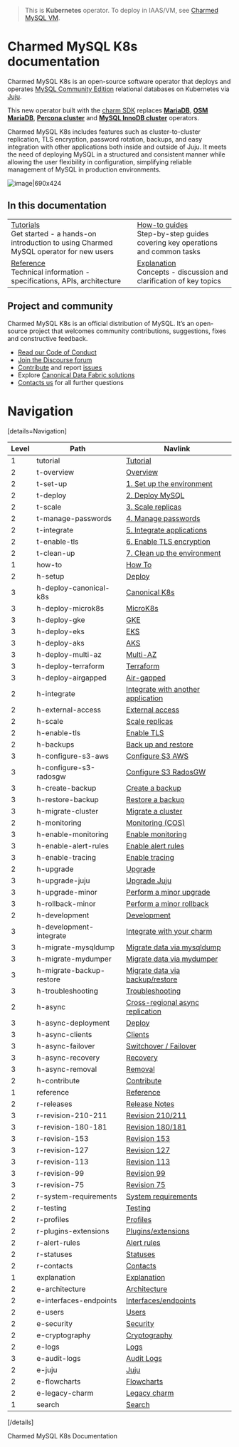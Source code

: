 > This is **Kubernetes** operator. To deploy in IAAS/VM, see [Charmed MySQL VM](https://charmhub.io/mysql).

# Charmed MySQL K8s documentation

Charmed MySQL K8s is an open-source software operator that deploys and operates [MySQL Community Edition](https://www.mysql.com/products/community/) relational databases on Kubernetes via [Juju](https://juju.is/). 

This new operator built with the [charm SDK](https://juju.is/docs/sdk) replaces [**MariaDB**](https://charmhub.io/mariadb), [**OSM MariaDB**](https://charmhub.io/charmed-osm-mariadb-k8s), [**Percona cluster**](https://charmhub.io/percona-cluster) and [**MySQL InnoDB cluster**](https://charmhub.io/mysql-innodb-cluster) operators.

Charmed MySQL K8s includes features such as cluster-to-cluster replication, TLS encryption, password rotation, backups, and easy integration with other applications both inside and outside of Juju. It meets the need of deploying MySQL in a structured and consistent manner while allowing the user flexibility in configuration, simplifying reliable management of MySQL in production environments.

![image|690x424](upload://vpevillwv3S9C44LDFBxkGCxpGq.png)

## In this documentation

| | |
|--|--|
|  [Tutorials](/t/9677)</br>  Get started - a hands-on introduction to using Charmed MySQL operator for new users </br> |  [How-to guides](/t/9659) </br> Step-by-step guides covering key operations and common tasks |
| [Reference](https://charmhub.io/mysql-k8s/actions) </br> Technical information - specifications, APIs, architecture | [Explanation](/t/10249) </br> Concepts - discussion and clarification of key topics  |

## Project and community

Charmed MySQL K8s is an official distribution of MySQL. It’s an open-source project that welcomes community contributions, suggestions, fixes and constructive feedback.
- [Read our Code of Conduct](https://ubuntu.com/community/code-of-conduct)
- [Join the Discourse forum](https://discourse.charmhub.io/tag/mysql)
- [Contribute](https://github.com/canonical/mysql-k8s-operator/blob/main/CONTRIBUTING.md) and report [issues](https://github.com/canonical/mysql-k8s-operator/issues/new/choose)
- Explore [Canonical Data Fabric solutions](https://canonical.com/data)
- [Contacts us](/t/11868) for all further questions

# Navigation

[details=Navigation]

| Level | Path | Navlink |
|---------|---------|-------------|
| 1 | tutorial | [Tutorial]() |
| 2 | t-overview | [Overview](/t/9677) |
| 2 | t-set-up | [1. Set up the environment](/t/9679) |
| 2 | t-deploy | [2. Deploy MySQL](/t/9667) |
| 2 | t-scale | [3. Scale replicas](/t/9675) |
| 2 | t-manage-passwords | [4. Manage passwords](/t/9673) |
| 2 | t-integrate | [5. Integrate applications](/t/9671)  |
| 2 | t-enable-tls | [6. Enable TLS encryption](/t/9669) |
| 2 | t-clean-up | [7. Clean up the environment](/t/9665) |
| 1 | how-to | [How To]() |
| 2 | h-setup | [Deploy]() |
| 3 | h-deploy-canonical-k8s | [Canonical K8s](/t/15939) |
| 3 | h-deploy-microk8s | [MicroK8s](/t/11869) |
| 3 | h-deploy-gke | [GKE](/t/10875) |
| 3 | h-deploy-eks | [EKS](/t/12105) |
| 3 | h-deploy-aks | [AKS](/t/14306) |
| 3 | h-deploy-multi-az | [Multi-AZ](/t/15727) |
| 3 | h-deploy-terraform | [Terraform](/t/14926) |
| 3 | h-deploy-airgapped | [Air-gapped](/t/15729) |
| 2 | h-integrate| [Integrate with another application](/t/9657) |
| 2 | h-external-access | [External access](/t/15728) |
| 2 | h-scale | [Scale replicas](/t/9659) |
| 2 | h-enable-tls | [Enable TLS](/t/9655) |
| 2 | h-backups | [Back up and restore]() |
| 3 | h-configure-s3-aws | [Configure S3 AWS](/t/9651) |
| 3 | h-configure-s3-radosgw | [Configure S3 RadosGW](/t/10319) |
| 3 | h-create-backup | [Create a backup](/t/9653) |
| 3 | h-restore-backup | [Restore a backup](/t/9663) |
| 3 | h-migrate-cluster| [Migrate a cluster](/t/9661) |
| 2 | h-monitoring | [Monitoring (COS)]() |
| 3 | h-enable-monitoring | [Enable monitoring](/t/9981) |
| 3 | h-enable-alert-rules | [Enable alert rules](/t/15488) |
| 3 | h-enable-tracing | [Enable tracing](/t/14448) |
| 2 | h-upgrade | [Upgrade](/t/11754) |
| 3 | h-upgrade-juju | [Upgrade Juju](/t/14333) |
| 3 | h-upgrade-minor | [Perform a minor upgrade](/t/11752) |
| 3 | h-rollback-minor | [Perform a minor rollback](/t/11753) |
| 2 | h-development| [Development]() |
| 3 | h-development-integrate | [Integrate with your charm](/t/11885) |
| 3 | h-migrate-mysqldump | [Migrate data via mysqldump](/t/11992) |
| 3 | h-migrate-mydumper | [Migrate data via mydumper](/t/12006) |
| 3 | h-migrate-backup-restore | [Migrate data via backup/restore](/t/12007) |
| 3 | h-troubleshooting | [Troubleshooting](/t/11886) |
| 2 | h-async | [Cross-regional async replication]() |
| 3 | h-async-deployment | [Deploy](/t/13458) |
| 3 | h-async-clients | [Clients](/t/13459) |
| 3 | h-async-failover | [Switchover / Failover](/t/13460) |
| 3 | h-async-recovery | [Recovery](/t/13467) |
| 3 | h-async-removal | [Removal](/t/13468) |
| 2 | h-contribute | [Contribute](/t/14655) |
| 1 | reference | [Reference]() |
| 2 | r-releases | [Release Notes](/t/11878) |
| 3 | r-revision-210-211 | [Revision 210/211](/t/16133) |
| 3 | r-revision-180-181 | [Revision 180/181](/t/15276) |
| 3 | r-revision-153 | [Revision 153](/t/14072) |
| 3 | r-revision-127 | [Revision 127](/t/13522) |
| 3 | r-revision-113 | [Revision 113](/t/12221) |
| 3 | r-revision-99 | [Revision 99](/t/11880) |
| 3 | r-revision-75 | [Revision 75](/t/11879) |
| 2 | r-system-requirements | [System requirements](/t/11421) |
| 2 | r-testing | [Testing](/t/11772) |
| 2 | r-profiles | [Profiles](/t/11892) |
| 2 | r-plugins-extensions | [Plugins/extensions](/t/15482) |
| 2 | r-alert-rules | [Alert rules](/t/15838) |
| 2 | r-statuses | [Statuses](/t/11866) |
| 2 | r-contacts | [Contacts](/t/11868) |
| 1 | explanation | [Explanation]() |
| 2 | e-architecture | [Architecture](/t/11757) |
| 2 | e-interfaces-endpoints | [Interfaces/endpoints](/t/10249) |
| 2 | e-users | [Users](/t/10791) |
| 2 | e-security | [Security](/t/16782) |
| 2 | e-cryptography | [Cryptography](/t/16783) |
| 2 | e-logs | [Logs](/t/12080) |
| 3 | e-audit-logs | [Audit Logs](/t/15423) |
| 2 | e-juju | [Juju](/t/11984) |
| 2 | e-flowcharts | [Flowcharts](/t/10031) |
| 2 | e-legacy-charm | [Legacy charm](/t/11236) |
| 1 | search | [Search](https://canonical.com/data/docs/mysql/k8s) |

[/details]

<!--
| 2 | h-development| [Development](/t/11884) |
| 3 | h-upgrade-major | [Perform a major upgrade](/t/11750) |
| 3 | h-rollback-major | [Perform a major rollback](/t/11751) |
--> Charmed MySQL K8s Documentation